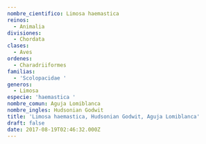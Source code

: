 ```yaml
---
nombre_cientifico: Limosa haemastica
reinos:
  - Animalia
divisiones:
  - Chordata
clases:
  - Aves
ordenes:
  - Charadriiformes
familias:
  - 'Scolopacidae '
generos:
  - Limosa
especie: 'haemastica '
nombre_comun: Aguja Lomiblanca
nombre_ingles: Hudsonian Godwit
title: 'Limosa haemastica, Hudsonian Godwit, Aguja Lomiblanca'
draft: false
date: 2017-08-19T02:46:32.000Z
---
```


